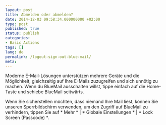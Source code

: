 ```yaml
---
layout: post
title: Abmelden oder abmelden?
date: 2014-12-03 09:58:34.000000000 +02:00
type: post
published: true
status: publish
categories:
- Basic Actions
tags: []
lang: de
permalink: /logout-sign-out-blue-mail/
meta:
---
```


Moderne E-Mail-Lösungen unterstützen mehrere Geräte und die Möglichkeit, gleichzeitig auf Ihre E-Mails zuzugreifen und sich unnötig zu machen. Wenn du BlueMail ausschalten willst, tippe einfach auf die Home-Taste und schiebe BlueMail seitwärts.

Wenn Sie sicherstellen möchten, dass niemand Ihre Mail liest, können Sie unseren Sperrbildschirm verwenden, um den Zugriff auf BlueMail zu verhindern, tippen Sie auf * Mehr * \| * Globale Einstellungen * \| * Lock Screen (Passcode) *.
